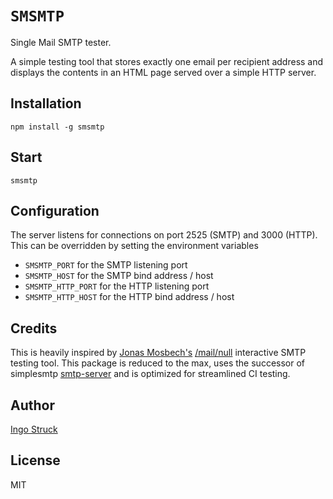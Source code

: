 # ``SMSMTP``
Single Mail SMTP tester.

A simple testing tool that stores exactly one email per recipient
address and displays the contents in an HTML page served over a
simple HTTP server.

## Installation
```
npm install -g smsmtp
```
## Start
```
smsmtp
```

## Configuration
The server listens for connections on port 2525 (SMTP) and 3000 (HTTP).
This can be overridden by setting the environment variables

- `SMSMTP_PORT` for the SMTP listening port
- `SMSMTP_HOST` for the SMTP bind address / host
- `SMSMTP_HTTP_PORT` for the HTTP listening port
- `SMSMTP_HTTP_HOST` for the HTTP bind address / host

## Credits
This is heavily inspired by [Jonas Mosbech's](https://github.com/jmosbech)
[/mail/null](https://github.com/jmosbech/mail-null) interactive SMTP
testing tool. This package is reduced to the max, uses the successor of
simplesmtp [smtp-server](https://github.com/andris9/smtp-server) and is
optimized for streamlined CI testing.

## Author
[Ingo Struck](https://github.com/istr)

## License
MIT
